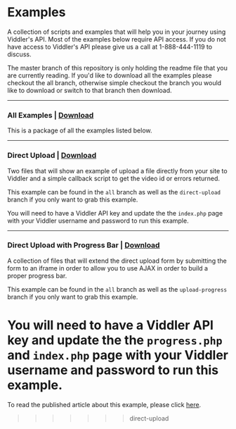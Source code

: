 # Examples

A collection of scripts and examples that will help you in your journey using Viddler's API. Most of the examples below require API access. If you do not have access to Viddler's API please give us a call at 1-888-444-1119 to discuss.

The master branch of this repository is only holding the readme file that you are currently reading. If you'd like to download all the examples please checkout the all branch, otherwise simple checkout the branch you would like to download or switch to that branch then download.

***

### All Examples | [Download](https://github.com/viddler/Examples/zipball/all)

This is a package of all the examples listed below.

***

### Direct Upload | [Download](https://github.com/viddler/Examples/zipball/direct-upload)

Two files that will show an example of upload a file directly from your site to Viddler and a simple callback script to get the video id or errors returned.

This example can be found in the `all` branch as well as the `direct-upload` branch if you only want to grab this example.

You will need to have a Viddler API key and update the the `index.php` page with your Viddler username and password to run this example.

***

### Direct Upload with Progress Bar | [Download](https://github.com/viddler/Examples/zipball/upload-progress)

A collection of files that will extend the direct upload form by submitting the form to an iframe in order to allow you to use AJAX in order to build a proper progress bar.

This example can be found in the `all` branch as well as the `upload-progress` branch if you only want to grab this example.

You will need to have a Viddler API key and update the the `progress.php` and `index.php` page with your Viddler username and password to run this example.
=======
To read the published article about this example, please click [here](http://blog.viddler.com/cdevroe/direct-upload-api/).
>>>>>>> direct-upload
